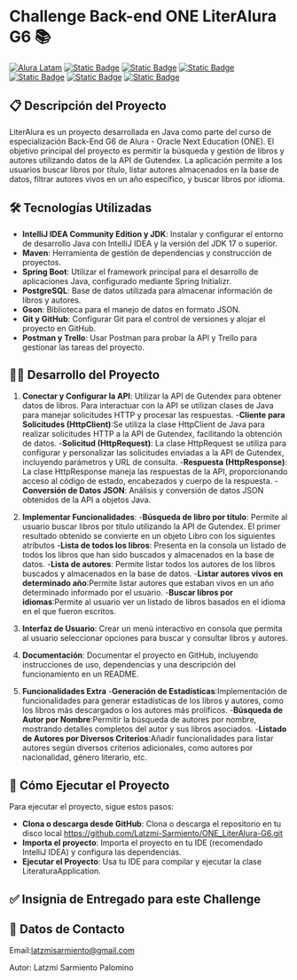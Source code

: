 # Challenge Back-end ONE LiterAlura G6 📚
[![Alura Latam](https://img.shields.io/badge/Alura-Latam-blue?style=flat)](https://www.aluracursos.com/)
[![Static Badge](https://img.shields.io/badge/ONE-Oracle_Next_Education-orange?style=flat&logo=oracle&logoColor=orange)](https://www.oracle.com/co/education/oracle-next-education/) [![Static Badge](https://img.shields.io/badge/IDE-IntelliJ_IDEA-%23ff0534?style=flat&logo=IntelliJ%20IDEA&logoColor=%232196f3)](https://www.jetbrains.com/es-es/idea/) [![Static Badge](https://img.shields.io/badge/Language-Java-%23ff0000?style=flat)](#)
[![Static Badge](https://img.shields.io/badge/Java_Library-Gson_%2F_Json-blue?style=flat&logo=json)](https://mvnrepository.com/artifact/com.google.code.gson/gson)
[![Static Badge](https://img.shields.io/badge/API-Exchange_Rate_API-%23e90000?style=flat)](https://www.exchangerate-api.com/docs/java-currency-api)
[![Static Badge](https://img.shields.io/badge/license-MIT-blue)](#)

## 📋 Descripción del Proyecto
LiterAlura es un proyecto desarrollada en Java como parte del curso de especialización Back-End G6 de Alura - Oracle Next Education (ONE). El objetivo principal del proyecto es permitir la búsqueda y gestión de libros y autores utilizando datos de la API de Gutendex. La aplicación permite a los usuarios buscar libros por título, listar autores almacenados en la base de datos, filtrar autores vivos en un año específico, y buscar libros por idioma.

## 🛠️ Tecnologías Utilizadas
- **IntelliJ IDEA Community Edition y JDK**: Instalar y configurar el entorno de desarrollo Java con IntelliJ IDEA y la versión del JDK 17 o superior.
- **Maven**: Herramienta de gestión de dependencias y construcción de proyectos.
- **Spring Boot**: Utilizar el framework principal para el desarrollo de aplicaciones Java, configurado mediante Spring Initializr.
- **PostgreSQL**: Base de datos utilizada para almacenar información de libros y autores.
- **Gson**: Biblioteca para el manejo de datos en formato JSON.
- **Git y GitHub**: Configurar Git para el control de versiones y alojar el proyecto en GitHub.
- **Postman y Trello**: Usar Postman para probar la API y Trello para gestionar las tareas del proyecto.


## 👩‍💻 Desarrollo del Proyecto
1. **Conectar y Configurar la API**: Utilizar la API de Gutendex para obtener datos de libros. Para interactuar con la API se utilizan clases de Java para manejar solicitudes HTTP y procesar las respuestas.
-**Cliente para Solicitudes (HttpClient)**:Se utiliza la clase HttpClient de Java para realizar solicitudes HTTP a la API de Gutendex, facilitando la obtención de datos.
-**Solicitud (HttpRequest)**: La clase HttpRequest se utiliza para configurar y personalizar las solicitudes enviadas a la API de Gutendex, incluyendo parámetros y URL de consulta.
-**Respuesta (HttpResponse)**: La clase HttpResponse maneja las respuestas de la API, proporcionando acceso al código de estado, encabezados y cuerpo de la respuesta.
-**Conversión de Datos JSON**: Análisis y conversión de datos JSON obtenidos de la API a objetos Java.

2. **Implementar Funcionalidades**:
-**Búsqueda de libro por título**: Permite al usuario buscar libros por título utilizando la API de Gutendex. El primer resultado obtenido se convierte en un objeto Libro con los siguientes atributos
-**Lista de todos los libros**: Presenta en la consola un listado de todos los libros que han sido buscados y almacenados en la base de datos.
-**Lista de autores**: Permite listar todos los autores de los libros buscados y almacenados en la base de datos.
-**Listar autores vivos en determinado año**:Permite listar autores que estaban vivos en un año determinado informado por el usuario.
-**Buscar libros por idiomas**:Permite al usuario ver un listado de libros basados en el idioma en el que fueron escritos.

3. **Interfaz de Usuario**: Crear un menú interactivo en consola que permita al usuario seleccionar opciones para buscar y consultar libros y autores.

4. **Documentación**: Documentar el proyecto en GitHub, incluyendo instrucciones de uso, dependencias y una descripción del funcionamiento en un README.

5. **Funcionalidades Extra**
-**Generación de Estadísticas**:Implementación de funcionalidades para generar estadísticas de los libros y autores, como los libros más descargados o los autores más prolíficos.
-**Búsqueda de Autor por Nombre**:Permitir la búsqueda de autores por nombre, mostrando detalles completos del autor y sus libros asociados.
-**Listado de Autores por Diversos Criterios**:Añadir funcionalidades para listar autores según diversos criterios adicionales, como autores por nacionalidad, género literario, etc.

## 🚀 Cómo Ejecutar el Proyecto
Para ejecutar el proyecto, sigue estos pasos:

- **Clona o descarga desde GitHub**: Clona o descarga el repositorio en tu disco local https://github.com/Latzmi-Sarmiento/ONE_LiterAlura-G6.git
- **Importa el proyecto**: Importa el proyecto en tu IDE (recomendado IntelliJ IDEA) y configura las dependencias.
- **Ejecutar el Proyecto**: Usa tu IDE para compilar y ejecutar la clase LiteraturaApplication.

## ✅ Insignia de Entregado para este Challenge


## 💬 Datos de Contacto
Email:latzmisarmiento@gmail.com

Autor: Latzmi Sarmiento Palomino
